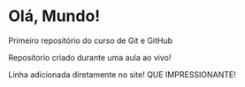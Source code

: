 # Olá, Mundo!

Primeiro repositório do curso de Git e GitHub

Repositorio criado durante uma aula ao vivo!

Linha adicionada diretamente no site! QUE IMPRESSIONANTE!
